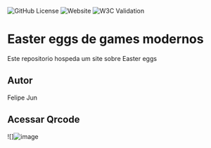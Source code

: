![GitHub License](https://img.shields.io/github/license/FelipeJunTakenaka/game)
![Website](https://img.shields.io/website?url=https%3A%2F%2Ffelipejuntakenaka.github.io%2Fgame%2F)
![W3C Validation](https://img.shields.io/w3c-validation/html?targetUrl=https%3A%2F%2Ffelipejuntakenaka.github.io%2Fgame%2F)



# Easter eggs de games modernos
Este repositorio hospeda um site sobre Easter eggs
## Autor
Felipe Jun
## Acessar Qrcode
![]![image](https://github.com/FelipeJunTakenaka/game/assets/129780921/2465d56c-e2c6-4791-a40f-07dabf7e080d)


